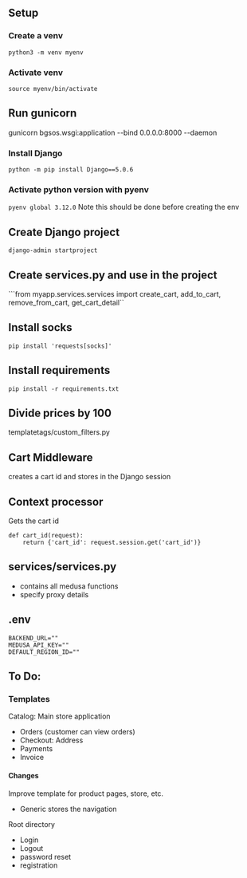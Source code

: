 ## Setup
### Create a venv
```python3 -m venv myenv```

### Activate venv
```source myenv/bin/activate```

## Run gunicorn
gunicorn bgsos.wsgi:application --bind 0.0.0.0:8000 --daemon

### Install Django
```python -m pip install Django==5.0.6```

### Activate python version with pyenv
```pyenv global 3.12.0```
Note this should be done before creating the env

## Create Django project
```django-admin startproject```

## Create services.py and use in the project
```from myapp.services.services import create_cart, add_to_cart, remove_from_cart, get_cart_detail``

## Install socks
```pip install 'requests[socks]'```

## Install requirements
```pip install -r requirements.txt ```

## Divide prices by 100
templatetags/custom_filters.py

## Cart Middleware
creates a cart id and stores in the Django session

## Context processor
Gets the cart id
```
def cart_id(request):
    return {'cart_id': request.session.get('cart_id')}
```
## services/services.py
- contains all medusa functions
- specify proxy details

## .env
```
BACKEND_URL=""
MEDUSA_API_KEY=""
DEFAULT_REGION_ID=""
```

## To Do:
### Templates
Catalog: Main store application
- Orders (customer can view orders)
- Checkout: Address
- Payments
- Invoice

#### Changes
Improve template for product pages, store, etc.
- Generic stores the navigation

Root directory
- Login
- Logout
- password reset
- registration